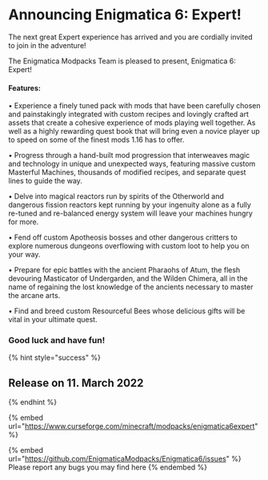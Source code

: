 # Announcing Enigmatica 6: Expert!

The next great Expert experience has arrived and you are cordially invited to join in the adventure!&#x20;

The Enigmatica Modpacks Team is pleased to present, Enigmatica 6: Expert!

#### Features:

• Experience a finely tuned pack with mods that have been carefully chosen and painstakingly integrated with custom recipes and lovingly crafted art assets that create a cohesive experience of mods playing well together. As well as a highly rewarding quest book that will bring even a novice player up to speed on some of the finest mods 1.16 has to offer.

• Progress through a hand-built mod progression that interweaves magic and technology in unique and unexpected ways, featuring massive custom Masterful Machines, thousands of modified recipes, and separate quest lines to guide the way.

• Delve into magical reactors run by spirits of the Otherworld and dangerous fission reactors kept running by your ingenuity alone as a fully re-tuned and re-balanced energy system will leave your machines hungry for more.

• Fend off custom Apotheosis bosses and other dangerous critters to explore numerous dungeons overflowing with custom loot to help you on your way.

• Prepare for epic battles with the ancient Pharaohs of Atum, the flesh devouring Masticator of Undergarden, and the Wilden Chimera, all in the name of regaining the lost knowledge of the ancients necessary to master the arcane arts.

• Find and breed custom Resourceful Bees whose delicious gifts will be vital in your ultimate quest.

### Good luck and have fun!

{% hint style="success" %}
## Release on 11. March 2022
{% endhint %}

{% embed url="https://www.curseforge.com/minecraft/modpacks/enigmatica6expert" %}

{% embed url="https://github.com/EnigmaticaModpacks/Enigmatica6/issues" %}
Please report any bugs you may find here
{% endembed %}
